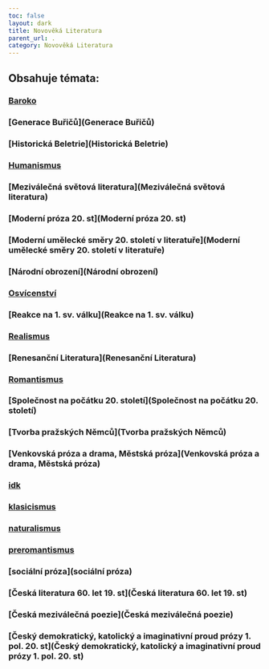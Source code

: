 ```yaml
---
toc: false
layout: dark
title: Novověká Literatura 
parent_url: . 
category: Novověká Literatura 
---
```


## Obsahuje témata: 

### [Baroko](Baroko) 

### [Generace Buřičů](Generace Buřičů) 

### [Historická Beletrie](Historická Beletrie) 

### [Humanismus](Humanismus) 

### [Meziválečná světová literatura](Meziválečná světová literatura) 

### [Moderní próza 20. st](Moderní próza 20. st) 

### [Moderní umělecké směry 20. století v literatuře](Moderní umělecké směry 20. století v literatuře) 

### [Národní obrození](Národní obrození) 

### [Osvícenství](Osvícenství) 

### [Reakce na 1. sv. válku](Reakce na 1. sv. válku) 

### [Realismus](Realismus) 

### [Renesanční Literatura](Renesanční Literatura) 

### [Romantismus](Romantismus) 

### [Společnost na počátku 20. století](Společnost na počátku 20. století) 

### [Tvorba pražských Němců](Tvorba pražských Němců) 

### [Venkovská próza a drama, Městská próza](Venkovská próza a drama, Městská próza) 

### [idk](idk) 

### [klasicismus](klasicismus) 

### [naturalismus](naturalismus) 

### [preromantismus](preromantismus) 

### [sociální próza](sociální próza) 

### [Česká literatura 60. let 19. st](Česká literatura 60. let 19. st) 

### [Česká meziválečná poezie](Česká meziválečná poezie) 

### [Český demokratický, katolický a imaginativní proud prózy 1. pol. 20. st](Český demokratický, katolický a imaginativní proud prózy 1. pol. 20. st) 

